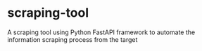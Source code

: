 # scraping-tool
A scraping tool using Python FastAPI framework to automate the information scraping process from the target
